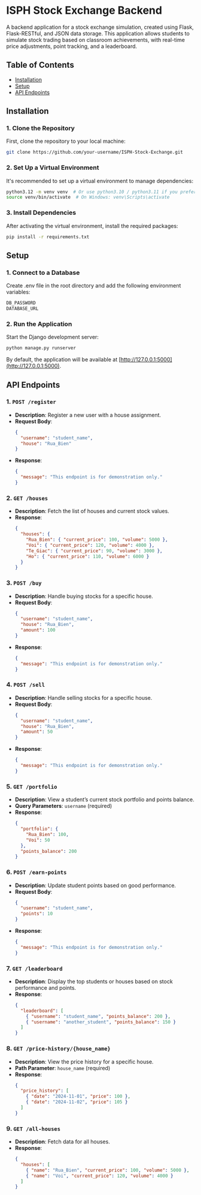 # ISPH Stock Exchange Backend

A backend application for a stock exchange simulation, created using Flask, Flask-RESTful, and JSON data storage. This application allows students to simulate stock trading based on classroom achievements, with real-time price adjustments, point tracking, and a leaderboard.

## Table of Contents

- [Installation](#installation)
- [Setup](#setup)
- [API Endpoints](#api-endpoints)

## Installation

### 1. Clone the Repository

First, clone the repository to your local machine:

```bash
git clone https://github.com/your-username/ISPH-Stock-Exchange.git
```

### 2. Set Up a Virtual Environment

It's recommended to set up a virtual environment to manage dependencies:

```bash
python3.12 -m venv venv  # Or use python3.10 / python3.11 if you prefer
source venv/bin/activate  # On Windows: venv\Scripts\activate
```

### 3. Install Dependencies

After activating the virtual environment, install the required packages:

```bash
pip install -r requirements.txt
```

## Setup

### 1. Connect to a Database

Create .env file in the root directory and add the following environment variables:

```bash
DB_PASSWORD
DATABASE_URL
```

### 2. Run the Application

Start the Django development server:

```bash
python manage.py runserver
```

By default, the application will be available at [http://127.0.0.1:5000](http://127.0.0.1:5000).

## API Endpoints

### 1. `POST /register`

- **Description**: Register a new user with a house assignment.
- **Request Body**:
  ```json
  {
    "username": "student_name",
    "house": "Rua_Bien"
  }
  ```
- **Response**:
  ```json
  {
    "message": "This endpoint is for demonstration only."
  }
  ```

### 2. `GET /houses`

- **Description**: Fetch the list of houses and current stock values.
- **Response**:
  ```json
  {
    "houses": {
      "Rua_Bien": { "current_price": 100, "volume": 5000 },
      "Voi": { "current_price": 120, "volume": 4000 },
      "Te_Giac": { "current_price": 90, "volume": 3000 },
      "Ho": { "current_price": 110, "volume": 6000 }
    }
  }
  ```

### 3. `POST /buy`

- **Description**: Handle buying stocks for a specific house.
- **Request Body**:
  ```json
  {
    "username": "student_name",
    "house": "Rua_Bien",
    "amount": 100
  }
  ```
- **Response**:
  ```json
  {
    "message": "This endpoint is for demonstration only."
  }
  ```

### 4. `POST /sell`

- **Description**: Handle selling stocks for a specific house.
- **Request Body**:
  ```json
  {
    "username": "student_name",
    "house": "Rua_Bien",
    "amount": 50
  }
  ```
- **Response**:
  ```json
  {
    "message": "This endpoint is for demonstration only."
  }
  ```

### 5. `GET /portfolio`

- **Description**: View a student’s current stock portfolio and points balance.
- **Query Parameters**: `username` (required)
- **Response**:
  ```json
  {
    "portfolio": {
      "Rua_Bien": 100,
      "Voi": 50
    },
    "points_balance": 200
  }
  ```

### 6. `POST /earn-points`

- **Description**: Update student points based on good performance.
- **Request Body**:
  ```json
  {
    "username": "student_name",
    "points": 10
  }
  ```
- **Response**:
  ```json
  {
    "message": "This endpoint is for demonstration only."
  }
  ```

### 7. `GET /leaderboard`

- **Description**: Display the top students or houses based on stock performance and points.
- **Response**:
  ```json
  {
    "leaderboard": [
      { "username": "student_name", "points_balance": 200 },
      { "username": "another_student", "points_balance": 150 }
    ]
  }
  ```

### 8. `GET /price-history/{house_name}`

- **Description**: View the price history for a specific house.
- **Path Parameter**: `house_name` (required)
- **Response**:
  ```json
  {
    "price_history": [
      { "date": "2024-11-01", "price": 100 },
      { "date": "2024-11-02", "price": 105 }
    ]
  }
  ```

### 9. `GET /all-houses`

- **Description**: Fetch data for all houses.
- **Response**:
  ```json
  {
    "houses": [
      { "name": "Rua_Bien", "current_price": 100, "volume": 5000 },
      { "name": "Voi", "current_price": 120, "volume": 4000 }
    ]
  }
  ```
